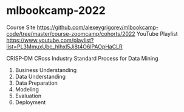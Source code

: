 # mlbookcamp-2022

Course Site https://github.com/alexeygrigorev/mlbookcamp-code/tree/master/course-zoomcamp/cohorts/2022
YouTube Playlist https://www.youtube.com/playlist?list=PL3MmuxUbc_hIhxl5Ji8t4O6lPAOpHaCLR

CRISP-DM CRoss Industry Standard Process for Data Mining
1. Business Understanding
2. Data Understanding
3. Data Preparation
4. Modeling
5. Evaluation
6. Deployment
